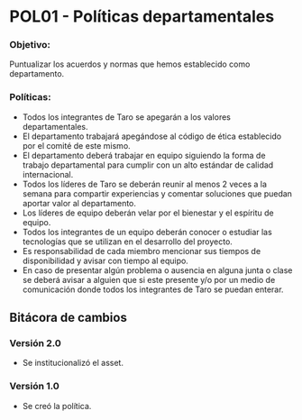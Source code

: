 # POL01 - Políticas departamentales

### Objetivo:

<p>Puntualizar los acuerdos y normas que hemos establecido como departamento.</p>

### Políticas:

<ul>
<li>Todos los integrantes de Taro se apegarán a los valores departamentales.</li>
<li>El departamento trabajará apegándose al código de ética establecido por el comité de este mismo.</li>
<li>El departamento deberá trabajar en equipo siguiendo la forma de trabajo departamental para cumplir con un alto estándar de calidad internacional. </li>
<li>Todos los líderes de Taro se deberán reunir al menos 2 veces a la semana para compartir experiencias y comentar soluciones que puedan aportar valor al departamento. </li>
<li>Los líderes de equipo deberán velar por el bienestar y el espíritu de equipo.</li>
<li>Todos los integrantes de un equipo deberán conocer o  estudiar las tecnologías que se utilizan en el desarrollo del proyecto.</li>
<li>Es responsabilidad de cada miembro mencionar sus tiempos de disponibilidad y avisar con tiempo al equipo.</li>
<li>En caso de presentar algún problema o ausencia en alguna junta o clase se deberá avisar a alguien que si este presente y/o por un medio de comunicación donde todos los integrantes de Taro se puedan enterar.</li>
</ul>

## Bitácora de cambios

### Versión 2.0

- Se institucionalizó el asset.

### Versión 1.0

- Se creó la política.
